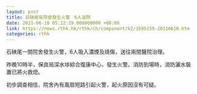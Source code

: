 ```yaml
---
layout: post
title: 石硤尾有院舍發生火警　6人送院
date: 2021-06-10 05:12:19.000000000 +08:00
link: https://news.rthk.hk/rthk/ch/component/k2/1595159-20210610.htm
categories: rthk
---
```


石硤尾一間院舍發生火警，6人吸入濃煙及燒傷，送往兩間醫院治理。

昨晚10時半，保良局深水埗綜合復康中心，發生火警。消防到場時，消防灑水裝置已將火救熄。

初步調查相信，院舍內有風扇短路引起火警，起火原因沒有可疑。
